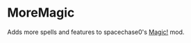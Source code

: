 # MoreMagic
Adds more spells and features to spacechase0's [Magic!](https://www.nexusmods.com/stardewvalley/mods/2007) mod.
